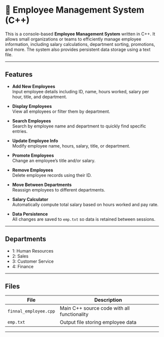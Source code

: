 # 🧾 Employee Management System (C++)

This is a console-based **Employee Management System** written in C++. It allows small organizations or teams to efficiently manage employee information, including salary calculations, department sorting, promotions, and more. The system also provides persistent data storage using a text file.

---

##  Features

-  **Add New Employees**  
  Input employee details including ID, name, hours worked, salary per hour, title, and department.

-  **Display Employees**  
  View all employees or filter them by department.

-  **Search Employees**  
  Search by employee name and department to quickly find specific entries.

-  **Update Employee Info**  
  Modify employee name, hours, salary, title, or department.

-  **Promote Employees**  
  Change an employee’s title and/or salary.

-  **Remove Employees**  
  Delete employee records using their ID.

-  **Move Between Departments**  
  Reassign employees to different departments.

-  **Salary Calculator**  
  Automatically compute total salary based on hours worked and pay rate.

- **Data Persistence**  
  All changes are saved to `emp.txt` so data is retained between sessions.

---

##  Departments

- 1: Human Resources  
- 2: Sales  
- 3: Customer Service  
- 4: Finance  

---

##  Files

| File | Description |
|------|-------------|
| `finnal_employee.cpp` | Main C++ source code with all functionality |
| `emp.txt` | Output file storing employee data |

---

